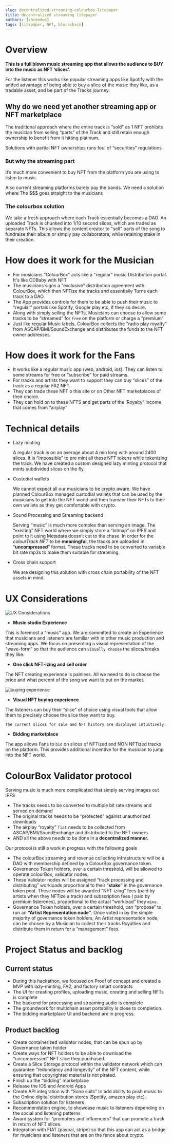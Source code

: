 ```yaml
---
slug: decentralized-streaming-colourbox-litepaper
title: decentralized streaming litepaper
authors: [shreedee]
tags: [litepaper, NFT, blockchain]
---
```



# Overview

**This is a full blown music streaming app that allows the audience to BUY into the music as NFT ‘slices’.** 

For the listener this works like popular streaming apps like Spotify with the added  advantage of being able to buy a slice of the music they like, as a tradable asset, and be part of the Tracks journey.


## Why do we need yet another streaming app or NFT marketplace


The traditional approach where the entire track is “sold” as 1 NFT prohibits the musician from selling “parts” of the Track and still retain enough ownership to benefit from it hitting platinum. 


Solutions with partial NFT ownerships runs foul of “securities” regulations


### But why the streaming part


It’s much more convenient to buy NFT from the platform you are using to listen to music. 


Also current streaming platforms barely pay the bands. We need a solution where The $$$ goes straight to the musicians


### The colourbox solution

We take a fresh approach where each Track essentially becomes a DAO. An uploaded Track is chunked into 1/10 second slices, which are traded as separate NFTs. This allows the content creator to "sell" parts of the song to fundraise their album or simply pay collaborators, while retaining stake in their creation.


# How does it work for the Musician



- For musicians "ColourBox" acts like a "regular" music Distribution portal. It's like CDBaby with NFT
- The musicians signs a "exclusive" distribution agreement with ColourBox, which then NFTize the tracks and essentially Turns each track to a DAO
- The App provides controls for them to be able to push their music to "regular" portals like Spotify, Google play etc, if they so desire.
- Along with simply selling the NFTs, Musicians can choose to allow some tracks to be “streamed” for `free` on the platform or charge a “premium” 
- Just like regular Music labels, ColourBox collects the "radio play royalty" from ASCAP/BMI/SoundExchange and distributes the funds to the NFT owner addresses.


# How does it work for the Fans



- It works like a regular music app (web, android, ios). They can listen to some streams for free or “subscribe” for paid streams.
- For tracks and artists they want to support they can buy “slices” of the track as a regular FA2 NFT.
- They can trade these NFT o this site or on Other NFT marketplaces of their choice.
- They can hold on to these NFTS and get parts of the ‘Royalty” income that comes from “airplay”


# Technical details



- Lazy minting

    A regular track is on an average about 4 min long with around 2400 slices. It is “impossible” to pre mint all these NFT tokens while tokenizing the track. We have created a custom designed lazy minting protocol that mints subdivided slices on the fly.

- Custodial wallets

    We cannot expect all our musicians to be crypto aware. We have planned  ColourBox managed custodial wallets that can be used by the musicians to get into the NFT world and then transfer their NFTs to their own wallets as they get comfortable with crypto.

- Sound Processing and Streaming backend

    Serving “music” is much more complex than serving an image. The “existing” NFT world where we simply store a “bitmap” on IPFS and point to it using Metadata doesn’t cut to the chase. In order for the _colourTrack NFT_ to be **meaningful**, the tracks are uploaded in “**uncompressed**” format. These tracks need to be converted to  variable bit rate mp3s to make them suitable for streaming. 

- Cross chain support

    We are designing this solution with cross chain portability of the NFT assets in mind. 



# UX Considerations

![UX Considerations](./capture-tz-2.jpg "UX Considerations")

- **Music studio Experience**

This is foremost a “music” app. We are committed to create an Experience that musicians and listeners are familiar with in other music production and streaming apps. We focus on presenting a visual representation of the “wave-form” so that the audience can `visually choose` the slices/breaks they like.



- **One click NFT-izing and sell order**

The NFT creating experience is painless. All we need to do is choose the price and what percent of the song we want to put on the market.


![buying experience](./capture-tz-3.jpg "buying experience")


- **Visual NFT buying experience**

The listeners can buy their “slice” of choice using visual tools that allow them to precisely choose the slice they want to buy. 


    The current slices for sale and NFT history are displayed intuitively.

- **Bidding marketplace**

The app allows Fans to `bid` on slices of NFTized and NON NFTized tracks on the platform. This provides additional incentive for the musician to jump into the NFT world.



# ColourBox Validator protocol

Serving music is much more complicated that simply serving images out IPFS



- The tracks needs to be converted to multiple bit rate streams and served on demand
- The original tracks needs to be “protected” against unauthorized downloads
- The airplay “royalty” `fiat` needs to be collected from ASCAP/BMI/SoundExchange and distributed to the NFT owners.
- AND all the above needs to be done in a **decentralized manner.**

Our protocol is still a work in progress with the following goals



- The colourBox streaming and revenue collecting infrastructure will be a DAO with membership defined by a ColourBox governance token.
- Governance Token holders, over a certain threshold, will be allowed to operate colourBox, validator nodes.
- These Validator nodes will be assigned “track processing and distributing” workloads proportional to their “**stake**” in the governance token pool. These nodes will be awarded “NFT-izing” fees (paid by artists when they NFTize a track) and subscription fees ( paid by premium listerenes), proportional to the actual “workload” they `mine.`
- Governance Token holders, over a certain threshold, can “propose” to run an **“Artist Representation node”**. Once voted in by the simple majority of governance token holders, An Artist representation node, can be chosen by a Musician to collect their tracks Royalties and distribute them in return for a “management” fees.

 

   


# Project Status and backlog


## Current status


- During this hackathon, we focused on Proof of concept and created a MVP with  lazy-minting, FA2, and factory smart contracts
- The UI for creating profiles, uploading music, creating and selling NFTs is complete
- The backend for processing and streaming audio is complete
- The groundwork for multichain asset portability is close to completion.
- The bidding marketplace UI and backend are in progress.


## Product backlog


- Create containerized validator nodes, that can be spun up by Governance taken holder
- Create ways for NFT holders to be able to download the “uncompressed” NFT slice they purchased.
- Create a Slice Storage protocol within the validator network which can guarantee “redundancy and longevity” of the NFT content, while ensuring that copyrighted material is not pirated. 
- Finish up the “bidding” marketplace
- Release the IOS and Android Apps
- Create API integration with “Sono suits” to add ability to push music to the Online digital distribution stores (Spotify, amazon play etc).
- Subscription solution for listeners
- Recommendation engine, to showcase music to listeners depending on the social and listening patterns
- Award system for “promoters and influencers” that can promote a track in return of NFT slices.
- Integration with FIAT (paypal, stripe) so that this app can act as a bridge for musicians and listeners that are on the fence about crypto

      
